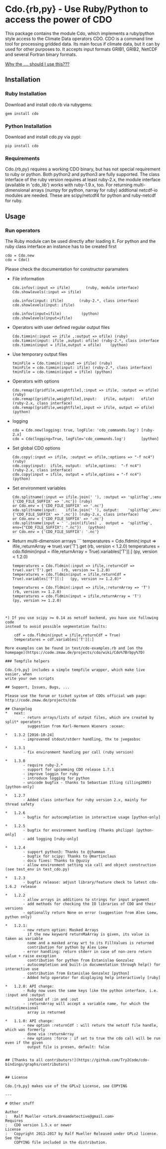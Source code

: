 # Cdo.{rb,py} - Use Ruby/Python to access the power of CDO

This package contains the module Cdo, which implements a ruby/python style
access to the Climate Data operators CDO. CDO is a command line tool for
processing gridded data. Its main focus if climate data, but it can by used
for other purposes to. It accepts input formats GRIB1, GRIB2, NetCDF and
several Fortran binary formats.

[Why the .... should I use this???](https://code.zmaw.de/projects/cdo/wiki/Cdo%7Brbpy%7D#Why-the-)

## Installation

### Ruby Installation

Download and install cdo.rb via rubygems:

    gem install cdo

### Python Installation

Download and install cdo.py via pypi:

    pip install cdo

### Requirements

Cdo.{rb,py} requires a working CDO binary, but has not special requirement to
ruby or python. Both python2 and python3 are fully supported. The class
interface of the ruby version requires at least ruby-2.x, the module interface
(available in 'cdo_lib') works with ruby-1.9.x, too. For returning
multi-dimensional arrays (numpy for python, narray for ruby) addtional
netcdf-io modules are needed. These are scipy/netcdf4 for python and
ruby-netcdf for ruby.

## Usage

### Run operators

The Ruby module can be used directly after loading it. For python and the ruby
class interface an instance has to be created first

    cdo = Cdo.new
    cdo = Cdo()

Please check the documentation for constructor paramaters

*   File information

        Cdo.infov(:input => ifile)       (ruby, module interface)
        Cdo.showlevels(:input => ifile)

        cdo.infov(input: ifile)       (ruby-2.*, class interface)
        cdo.showlevels(input: ifile)

        cdo.infov(input=ifile)         (python)
        cdo.showlevels(input=ifile)

*   Operators with user defined regular output files

        Cdo.timmin(:input => ifile ,:output => ofile) (ruby)
        cdo.timmin(input: ifile ,output: ofile) (ruby-2.*, class interface
        cdo.timmin(input = ifile,output = ofile)    (python)

*   Use temporary output files

        tminFile = Cdo.timmin(:input => ifile) (ruby)
        tminFile = cdo.timmin(input: ifile) (ruby-2.*, class interface)
        tminFile = cdo.timmin(input = ifile) (python)

*   Operators with options

        Cdo.remap([gridfile,weightfile],:input => ifile, :output => ofile) (ruby)
        cdo.remap([gridfile,weightfile],input:   ifile, output:   ofile) (ruby-2.x, class interface)
        cdo.remap([gridfile,weightfile],input => ifile, output => ofile) (python)

*   logging

        cdo = Cdo.new(logging: true, logFile: 'cdo_commands.log') [ruby-2.x]
        cdo = Cdo(logging=True, logFile='cdo_commands.log')       [python]

*   Set global CDO options

        Cdo.copy(:input => ifile, :output => ofile,:options => "-f nc4") (ruby)
        cdo.copy(input:  ifile, output:  ofile,options:  "-f nc4")     (ruby-2.x, class interface)
        cdo.copy(input = ifile, output = ofile,options = "-f nc4")     (python)

*   Set environment variables

        Cdo.splitname(:input => ifile.join(' '), :output => 'splitTag',:env {'CDO_FILE_SUFFIX' => '.nc'}) (ruby)
        or Cdo.env = {'CDO_FILE_SUFFIX' => '.nc'}
        xdo.splitname(input:    ifile.join(' '), output:    'splitTag',env: {'CDO_FILE_SUFFIX' => '.nc'}) (ruby-2.x, class interface)
        or Cdo.env = {'CDO_FILE_SUFFIX' => '.nc'}
        cdo.splitname(input = ' '.join(ifiles) ,  output =  'splitTag', env={"CDO_FILE_SUFFIX": ".nc"})   (python)
        or Cdo.env = {'CDO_FILE_SUFFIX': '.nc'}

*   Return multi-dimension arrrays ```
        temperatures = Cdo.fldmin(:input => ifile,:returnArray => true).var('T').get   (rb, version < 1.2.0)
        temperatures = cdo.fldmin(input = ifile,returnArray = True).variables['T'][:] (py, version < 1.2.0)

        temperatures = Cdo.fldmin(:input => ifile,:returnCdf => true).var('T').get    (rb, version >= 1.2.0)
        temperatures = cdo.fldmin(input = ifile,returnCdf = True).variables['T'][:]   (py, version >= 1.2.0)*

        temperatures = Cdo.fldmin(:input => ifile,:returnArray => 'T')                (rb, version >= 1.2.0)
        temperatures = cdo.fldmin(input = ifile,returnArray = 'T')                   (py, version >= 1.2.0)
```


*) If you use scipy >= 0.14 as netcdf backend, you have use following code
instead to avoid possible segmentation faults:

    cdf = cdo.fldmin(input = ifile,returnCdf = True)
    temperatures = cdf.variables['T'][:]

More examples can be found in test/cdo-examples.rb and [on the homepage](https://code.zmaw.de/projects/cdo/wiki/Cdo%7Brbpy%7D)

### Tempfile helpers

Cdo.{rb,py} includes a simple tempfile wrapper, which make live easier, when
write your own scripts

## Support, Issues, Bugs, ...

Please use the forum or ticket system of CDOs official web page:
http://code.zmaw.de/projects/cdo

## Changelog
*   next:
        - return arrays/lists of output files, which are created by split* operators
          suggestion from Karl-Hermann Wieners :ocean:

*   1.3.2 [2016-10-24]
        - improvened stdout/stderr handling, thx to jvegasbsc

*   1.3.1
        - fix environment handling per call (ruby version)

*   1.3.0
        - require ruby-2.*
        - support for upcomming CDO release 1.7.1
        - improve loggin for ruby
        - introduce logging for python
        - unicode bugfix - thanks to Sebastian Illing (illing2005) [python-only]

*   1.2.7
        - Added class interface for ruby version 2.x, mainly for thread safety

*   1.2.6
        - bugfix for autocompletion in interactive usage [python-only]

*   1.2.5
        - bugfix for environment handling (Thanks philipp) [python-only]
        - add logging [ruby-only]

*   1.2.4
        - support python3: Thanks to @jhamman
        - bugfix for scipy: Thanks to @martinclaus
        - docu fixes: Thanks to @guziy
        - allow environment setting via call and object construction (see test_env in test_cdo.py)

*   1.2.3
        - bugfix release: adjust library/feature check to latest cdo-1.6.2  release

*   1.2.2
        - allow arrays in additions to strings for input argument
        - add methods for checking the IO libraries of CDO and their versions
        - optionally return None on error (suggestion from Alex Loew, python only)

*   1.2.1:
        - new return option: Masked Arrays
          if the new keyword returnMaArray is given, its value is taken as variable
          name and a masked array wrt to its FillValues is returned
          contribution for python by Alex Loew
        - error handling: return stderr in case of non-zero return value + raise exception
          contribution for python from Estanislao Gonzalez
        - autocompletion and built-in documentation through help() for interactive use
          contribution from Estanislao Gonzalez [python]
        - Added help operator for displaying help interactively [ruby]

*   1.2.0: API change:
        - Ruby now uses the same keys like the python interface, i.e. :input and :output
          instead of :in and :out
        - :returnArray will accept a variable name, for which the multidimesional
          array is returned

*   1.1.0: API change:
        - new option :returnCdf : will return the netcdf file handle, which was formerly
          done via :returnArray
        - new options :force : if set to true the cdo call will be run even if the given
          output file is presen, default: false


## [Thanks to all contributors!](https://github.com/Try2Code/cdo-bindings/graphs/contributors)


## License

Cdo.{rb,py} makes use of the GPLv2 License, see COPYING

---

# Other stuff

Author
:   Ralf Mueller <stark.dreamdetective@gmail.com>
Requires
:   CDO version 1.5.x or newer
License
:   Copyright 2011-2017 by Ralf Mueller Released under GPLv2 license.  See the
    COPYING file included in the distribution.

